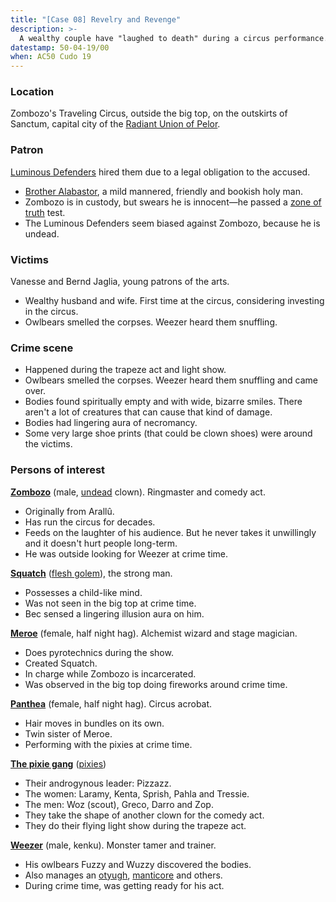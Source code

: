```yaml
---
title: "[Case 08] Revelry and Revenge"
description: >-
  A wealthy couple have "laughed to death" during a circus performance.
datestamp: 50-04-19/00
when: AC50 Cudo 19
---
```


### Location

Zombozo's Traveling Circus, outside the big top, on the outskirts of Sanctum, capital city of the [Radiant Union of Pelor](../locales/rup).

### Patron

[Luminous Defenders](../orgs/luminous-defenders) hired them due to a legal obligation to the accused.

* [Brother Alabastor](../dossiers/alabastor), a mild mannered, friendly and bookish holy man.
* Zombozo is in custody, but swears he is innocent—he passed a [zone of truth](http://www.5esrd.com/spellcasting/all-spells/z/zone-of-truth/) test.
* The Luminous Defenders seem biased against Zombozo, because he is undead.

### Victims

Vanesse and Bernd Jaglia, young patrons of the arts.

* Wealthy husband and wife. First time at the circus, considering investing in the circus.
* Owlbears smelled the corpses. Weezer heard them snuffling.

### Crime scene

* Happened during the trapeze act and light show.
* Owlbears smelled the corpses. Weezer heard them snuffling and came over.
* Bodies found spiritually empty and with wide, bizarre smiles. There aren't a lot of creatures that can cause that kind of damage.
* Bodies had lingering aura of necromancy.
* Some very large shoe prints (that could be clown shoes) were around the victims.

### Persons of interest

**[Zombozo](../dossiers/zombozo)** (male, [undead](../creatures/undead) clown). Ringmaster and comedy act.
* Originally from Arallû.
* Has run the circus for decades.
* Feeds on the laughter of his audience. But he never takes it unwillingly and it doesn't hurt people long-term.
* He was outside looking for Weezer at crime time.

**[Squatch](../dossiers/squatch)** ([flesh golem](../creatures/golems)), the strong man.
* Possesses a child-like mind.
* Was not seen in the big top at crime time.
* Bec sensed a lingering illusion aura on him.

**[Meroe](../dossiers/meroe)** (female, half night hag). Alchemist wizard and stage magician.
* Does pyrotechnics during the show.
* Created Squatch.
* In charge while Zombozo is incarcerated.
* Was observed in the big top doing fireworks around crime time.

**[Panthea](../dossiers/panthea)** (female, half night hag). Circus acrobat.
* Hair moves in bundles on its own.
* Twin sister of Meroe.
* Performing with the pixies at crime time.

**[The pixie gang](../dossiers/pixie-gang)** ([pixies](../creatures/pixies))
* Their androgynous leader: Pizzazz.
* The women: Laramy, Kenta, Sprish, Pahla and Tressie.
* The men: Woz (scout), Greco, Darro and Zop.
* They take the shape of another clown for the comedy act.
* They do their flying light show during the trapeze act.

**[Weezer](../dossiers/weezer)** (male, kenku). Monster tamer and trainer.
* His owlbears Fuzzy and Wuzzy discovered the bodies.
* Also manages an [otyugh](../creatures/otyughs), [manticore](../creatures/manticores) and others.
* During crime time, was getting ready for his act.
